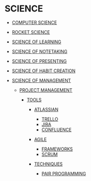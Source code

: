 # SCIENCE

- [COMPUTER SCIENCE]()
- [ROCKET SCIENCE]()

- [SCIENCE OF LEARNING]()
- [SCIENCE OF NOTETAKING]()
- [SCIENCE OF PRESENTING]()
- [SCIENCE OF HABIT CREATION]()
- [SCIENCE OF MANAGEMENT]()

    - [PROJECT MANAGEMENT]()

        - [TOOLS]()
            - [ATLASSIAN]()
                - [TRELLO]()
                - [JIRA]()
                - [CONFLUENCE]()

            - [AGILE]()
                - [FRAMEWORKS]()
                - [SCRUM]()

            - [TECHNIQUES]()
                - [PAIR PROGRAMMING]()

